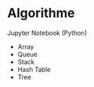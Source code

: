 # Algorithme
Jupyter Notebook (Python)

<Data Structure>
  
- Array
- Queue
- Stack
- Hash Table
- Tree
